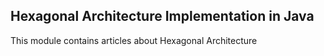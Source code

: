 ## Hexagonal Architecture Implementation in Java

This module contains articles about Hexagonal Architecture
